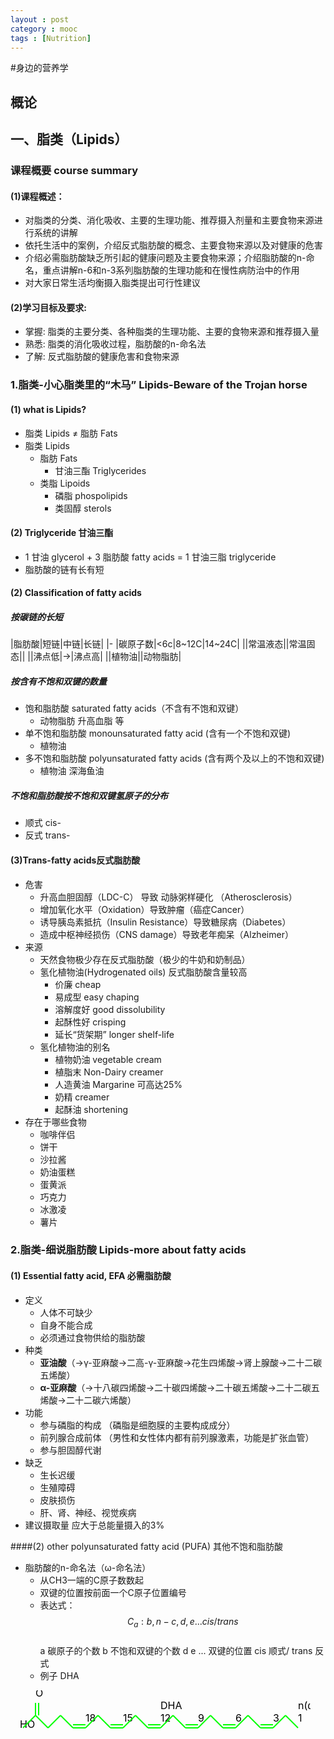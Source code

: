 ```yaml
---
layout : post
category : mooc
tags : [Nutrition]
---
```

#身边的营养学  

## 概论  

## 一、脂类（Lipids）

### 课程概要 course summary  

#### (1)课程概述：

* 对脂类的分类、消化吸收、主要的生理功能、推荐摄入剂量和主要食物来源进行系统的讲解  
* 依托生活中的案例，介绍反式脂肪酸的概念、主要食物来源以及对健康的危害  
* 介绍必需脂肪酸缺乏所引起的健康问题及主要食物来源；介绍脂肪酸的n-命名，重点讲解n-6和n-3系列脂肪酸的生理功能和在慢性病防治中的作用
*  对大家日常生活均衡摄入脂类提出可行性建议

#### (2)学习目标及要求:  

*  掌握: 脂类的主要分类、各种脂类的生理功能、主要的食物来源和推荐摄入量 
*  熟悉: 脂类的消化吸收过程，脂肪酸的n-命名法
*  了解: 反式脂肪酸的健康危害和食物来源

### 1.脂类-小心脂类里的“木马” Lipids-Beware of the Trojan horse  

#### (1) what is Lipids? 

*  脂类 Lipids ≠ 脂肪 Fats  
*  脂类 Lipids
	* 脂肪 Fats
		* 甘油三酯 Triglycerides
	* 类脂 Lipoids
		* 磷脂 phospolipids
		* 类固醇 sterols

#### (2)  Triglyceride 甘油三酯

* 1 甘油 glycerol + 3 脂肪酸 fatty acids = 1  甘油三脂 triglyceride
*  脂肪酸的链有长有短

#### (2) Classification of fatty acids

##### 按碳链的长短  

|脂肪酸|短链|中链|长链|
|-
|碳原子数|<6c|8~12C|14~24C|
||常温液态||常温固态||
||沸点低|→|沸点高|
||植物油||动物脂肪|

##### 按含有不饱和双键的数量  

*  饱和脂肪酸 saturated fatty acids（不含有不饱和双键）
	*  动物脂肪 升高血脂 等
*  单不饱和脂肪酸 monounsaturated fatty acid (含有一个不饱和双键)
	*  植物油
*  多不饱和脂肪酸 polyunsaturated fatty acids (含有两个及以上的不饱和双键) 
	*  植物油 深海鱼油

##### 不饱和脂肪酸按不饱和双键氢原子的分布 

*  顺式 cis-
*  反式 trans-

#### (3)Trans-fatty acids反式脂肪酸

*  危害
	*  升高血胆固醇（LDC-C） 导致 动脉粥样硬化 （Atherosclerosis）
	*  增加氧化水平（Oxidation）导致肿瘤（癌症Cancer）  
	*  诱导胰岛素抵抗（Insulin Resistance）导致糖尿病（Diabetes）
	*  造成中枢神经损伤（CNS damage）导致老年痴呆（Alzheimer）
*  来源
	* 天然食物极少存在反式脂肪酸（极少的牛奶和奶制品）
	* 氢化植物油(Hydrogenated oils) 反式脂肪酸含量较高
		* 价廉 cheap
		* 易成型 easy chaping
		* 溶解度好 good dissolubility
		* 起酥性好 crisping
		* 延长“货架期” longer shelf-life
	* 氢化植物油的别名 
		*  植物奶油 vegetable cream
		*  植脂末 Non-Dairy creamer
		*  人造黄油 Margarine 可高达25%
		*  奶精 creamer 
		*  起酥油 shortening
*  存在于哪些食物
	*  咖啡伴侣
	*  饼干
	*  沙拉酱
	*  奶油蛋糕
	* 蛋黄派
	* 巧克力
	* 冰激凌
	* 薯片

### 2.脂类-细说脂肪酸 Lipids-more about fatty acids

#### (1) Essential fatty acid, EFA 必需脂肪酸

* 定义
	*  人体不可缺少
	*  自身不能合成
	*  必须通过食物供给的脂肪酸
*  种类
	*  **亚油酸**（→γ-亚麻酸→二高-γ-亚麻酸→花生四烯酸→肾上腺酸→二十二碳五烯酸）
	* **α-亚麻酸**（→十八碳四烯酸→二十碳四烯酸→二十碳五烯酸→二十二碳五烯酸→二十二碳六烯酸）
*  功能
	* 参与磷脂的构成 （磷脂是细胞膜的主要构成成分）
	* 前列腺合成前体 （男性和女性体内都有前列腺激素，功能是扩张血管）
	* 参与胆固醇代谢
* 缺乏
	* 生长迟缓
	* 生殖障碍
	* 皮肤损伤
	* 肝、肾、神经、视觉疾病 
* 建议摄取量 应大于总能量摄入的3%

####(2) other polyunsaturated fatty acid (PUFA) 其他不饱和脂肪酸

*  脂肪酸的n-命名法（ω-命名法）
	*  从CH3一端的C原子数数起
	*  双键的位置按前面一个C原子位置编号
	*  表达式：  
	$$C_a:b,n-c,d,e... cis/trans$$  
	a 碳原子的个数
	b 不饱和双键的个数
	d e ... 双键的位置
	cis 顺式/ trans 反式
	* 例子 DHA  

<svg width="480" height="100">
  <text font-size="16" x="15" y="60"  fill="#000">HO</text>
  <line x1="20" y1="60" x2="40" y2="40" style ="stroke-width: 2; stroke: #00ff00;" /> 
  <line x1="40" y1="40" x2="40" y2="20" style ="stroke-width: 2; stroke: #00ff00;" /> 
  <line x1="45" y1="40" x2="45" y2="20" style ="stroke-width: 2; stroke: #00ff00;" /> 
  <text font-size="16" x="40" y="10"  fill="#000">O</text>
  <line x1="40" y1="40" x2="60" y2="60" style ="stroke-width: 2; stroke: #00ff00;" /> 
  <line x1="60" y1="60" x2="80" y2="40" style ="stroke-width: 2; stroke: #00ff00;" /> 
  <line x1="80" y1="40" x2="100" y2="60" style ="stroke-width: 2; stroke: #00ff00;" /> 
  <line x1="100" y1="60" x2="120" y2="60" style ="stroke-width: 2; stroke: #00ff00;" /> 
  <line x1="100" y1="55" x2="120" y2="55" style ="stroke-width: 2; stroke: #00ff00;" /> 
  <text font-size="16" x="120" y="50"  fill="#000">18</text> 
  <line x1="120" y1="60" x2="140" y2="40" style ="stroke-width: 2; stroke: #00ff00;" /> 
  <line x1="140" y1="40" x2="160" y2="60" style ="stroke-width: 2; stroke: #00ff00;" /> 
  <line x1="160" y1="60" x2="180" y2="60" style ="stroke-width: 2; stroke: #00ff00;" /> 
  <line x1="160" y1="55" x2="180" y2="55" style ="stroke-width: 2; stroke: #00ff00;" /> 
  <text font-size="16" x="180" y="50"  fill="#000">15</text> 
  <line x1="180" y1="60" x2="200" y2="40" style ="stroke-width: 2; stroke: #00ff00;" /> 
  <line x1="200" y1="40" x2="220" y2="60" style ="stroke-width: 2; stroke: #00ff00;" /> 
  <line x1="220" y1="60" x2="240" y2="60" style ="stroke-width: 2; stroke: #00ff00;" />
  <line x1="220" y1="55" x2="240" y2="55" style ="stroke-width: 2; stroke: #00ff00;" />
   <text font-size="16" x="240" y="30"  fill="#000">DHA</text> 
  <text font-size="16" x="240" y="50"  fill="#000">12</text> 
  <line x1="240" y1="60" x2="260" y2="40" style ="stroke-width: 2; stroke: #00ff00;" /> 
  <line x1="260" y1="40" x2="280" y2="60" style ="stroke-width: 2; stroke: #00ff00;" /> 
  <line x1="280" y1="60" x2="300" y2="60" style ="stroke-width: 2; stroke: #00ff00;" />
  <line x1="280" y1="55" x2="300" y2="55" style ="stroke-width: 2; stroke: #00ff00;" />  
  <text font-size="16" x="300" y="50"  fill="#000">9</text>
  <line x1="300" y1="60" x2="320" y2="40" style ="stroke-width: 2; stroke: #00ff00;" /> 
  <line x1="320" y1="40" x2="340" y2="60" style ="stroke-width: 2; stroke: #00ff00;" />  
  <line x1="340" y1="60" x2="360" y2="60" style ="stroke-width: 2; stroke: #00ff00;" />
  <line x1="340" y1="55" x2="360" y2="55" style ="stroke-width: 2; stroke: #00ff00;" />  
  <text font-size="16" x="360" y="50"  fill="#000">6</text>
  <line x1="360" y1="60" x2="380" y2="40" style ="stroke-width: 2; stroke: #00ff00;" /> 
  <line x1="380" y1="40" x2="400" y2="60" style ="stroke-width: 2; stroke: #00ff00;" /> 
  <line x1="400" y1="60" x2="420" y2="60" style ="stroke-width: 2; stroke: #00ff00;" /> 
  <line x1="400" y1="55" x2="420" y2="55" style ="stroke-width: 2; stroke: #00ff00;" /> 
  <text font-size="16" x="420" y="50"  fill="#000">3</text>
  <line x1="420" y1="60" x2="440" y2="40" style ="stroke-width: 2; stroke: #00ff00;" /> 
  <line x1="440" y1="40" x2="460" y2="60" style ="stroke-width: 2; stroke: #00ff00;" /> 
  <text font-size="16" x="460" y="50"  fill="#000">1</text>
  <text font-size="16" x="460" y="30"  fill="#000">n(ω)</text>
 </svg>
	

  





